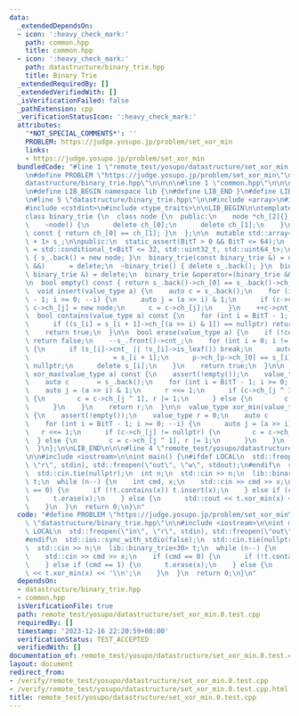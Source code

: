 ```yaml
---
data:
  _extendedDependsOn:
  - icon: ':heavy_check_mark:'
    path: common.hpp
    title: common.hpp
  - icon: ':heavy_check_mark:'
    path: datastructure/binary_trie.hpp
    title: Binary Trie
  _extendedRequiredBy: []
  _extendedVerifiedWith: []
  _isVerificationFailed: false
  _pathExtension: cpp
  _verificationStatusIcon: ':heavy_check_mark:'
  attributes:
    '*NOT_SPECIAL_COMMENTS*': ''
    PROBLEM: https://judge.yosupo.jp/problem/set_xor_min
    links:
    - https://judge.yosupo.jp/problem/set_xor_min
  bundledCode: "#line 1 \"remote_test/yosupo/datastructure/set_xor_min.0.test.cpp\"\
    \n#define PROBLEM \"https://judge.yosupo.jp/problem/set_xor_min\"\n\n#line 1 \"\
    datastructure/binary_trie.hpp\"\n\n\n\n#line 1 \"common.hpp\"\n\n\n\n#define LIB_DEBUG\n\
    \n#define LIB_BEGIN namespace lib {\n#define LIB_END }\n#define LIB ::lib::\n\n\
    \n#line 5 \"datastructure/binary_trie.hpp\"\n\n#include <array>\n#include <cassert>\n\
    #include <cstdint>\n#include <type_traits>\n\nLIB_BEGIN\n\ntemplate <int BitT>\n\
    class binary_trie {\n  class node {\n  public:\n    node *ch_[2]{};\n    int cnt_{};\n\
    \    ~node() {\n      delete ch_[0];\n      delete ch_[1];\n    }\n    bool is_leaf()\
    \ const { return ch_[0] == ch_[1]; }\n  };\n\n  mutable std::array<node *, BitT\
    \ + 1> s_;\n\npublic:\n  static_assert(BitT > 0 && BitT <= 64);\n  using value_type\
    \ = std::conditional_t<BitT <= 32, std::uint32_t, std::uint64_t>;\n\n  binary_trie()\
    \ { s_.back() = new node; }\n  binary_trie(const binary_trie &) = delete;\n  binary_trie(binary_trie\
    \ &&)      = delete;\n  ~binary_trie() { delete s_.back(); }\n  binary_trie &operator=(const\
    \ binary_trie &) = delete;\n  binary_trie &operator=(binary_trie &&)      = delete;\n\
    \n  bool empty() const { return s_.back()->ch_[0] == s_.back()->ch_[1]; }\n\n\
    \  void insert(value_type a) {\n    auto c = s_.back();\n    for (int i = BitT\
    \ - 1; i >= 0; --i) {\n      auto j = (a >> i) & 1;\n      if (c->ch_[j] == nullptr)\
    \ c->ch_[j] = new node;\n      c = c->ch_[j];\n    }\n    ++c->cnt_;\n  }\n\n\
    \  bool contains(value_type a) const {\n    for (int i = BitT - 1; i >= 0; --i)\n\
    \      if ((s_[i] = s_[i + 1]->ch_[(a >> i) & 1]) == nullptr) return false;\n\
    \    return true;\n  }\n\n  bool erase(value_type a) {\n    if (!contains(a))\
    \ return false;\n    --s_.front()->cnt_;\n    for (int i = 0; i != BitT; ++i)\
    \ {\n      if (s_[i]->cnt_ || !s_[i]->is_leaf()) break;\n      auto p        \
    \                     = s_[i + 1];\n      p->ch_[p->ch_[0] == s_[i] ? 0 : 1] =\
    \ nullptr;\n      delete s_[i];\n    }\n    return true;\n  }\n\n  value_type\
    \ xor_max(value_type a) const {\n    assert(!empty());\n    value_type r = 0;\n\
    \    auto c       = s_.back();\n    for (int i = BitT - 1; i >= 0; --i) {\n  \
    \    auto j = (a >> i) & 1;\n      r <<= 1;\n      if (c->ch_[j ^ 1] != nullptr)\
    \ {\n        c = c->ch_[j ^ 1], r |= 1;\n      } else {\n        c = c->ch_[j];\n\
    \      }\n    }\n    return r;\n  }\n\n  value_type xor_min(value_type a) const\
    \ {\n    assert(!empty());\n    value_type r = 0;\n    auto c       = s_.back();\n\
    \    for (int i = BitT - 1; i >= 0; --i) {\n      auto j = (a >> i) & 1;\n   \
    \   r <<= 1;\n      if (c->ch_[j] != nullptr) {\n        c = c->ch_[j];\n    \
    \  } else {\n        c = c->ch_[j ^ 1], r |= 1;\n      }\n    }\n    return r;\n\
    \  }\n};\n\nLIB_END\n\n\n#line 4 \"remote_test/yosupo/datastructure/set_xor_min.0.test.cpp\"\
    \n\n#include <iostream>\n\nint main() {\n#ifdef LOCAL\n  std::freopen(\"in\",\
    \ \"r\", stdin), std::freopen(\"out\", \"w\", stdout);\n#endif\n  std::ios::sync_with_stdio(false);\n\
    \  std::cin.tie(nullptr);\n  int n;\n  std::cin >> n;\n  lib::binary_trie<30>\
    \ t;\n  while (n--) {\n    int cmd, x;\n    std::cin >> cmd >> x;\n    if (cmd\
    \ == 0) {\n      if (!t.contains(x)) t.insert(x);\n    } else if (cmd == 1) {\n\
    \      t.erase(x);\n    } else {\n      std::cout << t.xor_min(x) << '\\n';\n\
    \    }\n  }\n  return 0;\n}\n"
  code: "#define PROBLEM \"https://judge.yosupo.jp/problem/set_xor_min\"\n\n#include\
    \ \"datastructure/binary_trie.hpp\"\n\n#include <iostream>\n\nint main() {\n#ifdef\
    \ LOCAL\n  std::freopen(\"in\", \"r\", stdin), std::freopen(\"out\", \"w\", stdout);\n\
    #endif\n  std::ios::sync_with_stdio(false);\n  std::cin.tie(nullptr);\n  int n;\n\
    \  std::cin >> n;\n  lib::binary_trie<30> t;\n  while (n--) {\n    int cmd, x;\n\
    \    std::cin >> cmd >> x;\n    if (cmd == 0) {\n      if (!t.contains(x)) t.insert(x);\n\
    \    } else if (cmd == 1) {\n      t.erase(x);\n    } else {\n      std::cout\
    \ << t.xor_min(x) << '\\n';\n    }\n  }\n  return 0;\n}\n"
  dependsOn:
  - datastructure/binary_trie.hpp
  - common.hpp
  isVerificationFile: true
  path: remote_test/yosupo/datastructure/set_xor_min.0.test.cpp
  requiredBy: []
  timestamp: '2023-12-16 22:20:59+08:00'
  verificationStatus: TEST_ACCEPTED
  verifiedWith: []
documentation_of: remote_test/yosupo/datastructure/set_xor_min.0.test.cpp
layout: document
redirect_from:
- /verify/remote_test/yosupo/datastructure/set_xor_min.0.test.cpp
- /verify/remote_test/yosupo/datastructure/set_xor_min.0.test.cpp.html
title: remote_test/yosupo/datastructure/set_xor_min.0.test.cpp
---
```

